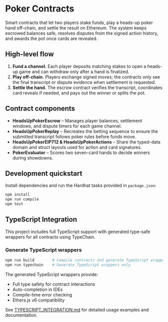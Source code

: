 # Poker Contracts

Smart contracts that let two players stake funds, play a heads-up poker hand off-chain, and settle the result on Ethereum. The system keeps escrowed balances safe, resolves disputes from the signed action history, and awards the pot once cards are revealed.

## High-level flow

1. **Fund a channel.** Each player deposits matching stakes to open a heads-up game and can withdraw only after a hand is finalized.
2. **Play off-chain.** Players exchange signed moves; the contracts only see the final transcript or dispute evidence when settlement is requested.
3. **Settle the hand.** The escrow contract verifies the transcript, coordinates card reveals if needed, and pays out the winner or splits the pot.

## Contract components

- **HeadsUpPokerEscrow** – Manages player balances, settlement windows, and dispute timers for each game channel.
- **HeadsUpPokerReplay** – Recreates the betting sequence to ensure the submitted transcript follows poker rules before funds move.
- **HeadsUpPokerEIP712 & HeadsUpPokerActions** – Share the typed-data domain and struct layouts used for action and card signatures.
- **PokerEvaluator** – Scores two seven-card hands to decide winners during showdowns.

## Development quickstart

Install dependencies and run the Hardhat tasks provided in `package.json`:

```bash
npm install
npm run compile
npm test
```

## TypeScript Integration

This project includes full TypeScript support with generated type-safe wrappers for all contracts using TypeChain.

### Generate TypeScript wrappers

```bash
npm run build        # Compile contracts and generate TypeScript wrappers
npm run typechain    # Generate TypeScript wrappers only
```

The generated TypeScript wrappers provide:
- Full type safety for contract interactions
- Auto-completion in IDEs
- Compile-time error checking
- Ethers.js v6 compatibility

See [TYPESCRIPT_INTEGRATION.md](./TYPESCRIPT_INTEGRATION.md) for detailed usage examples and documentation.
